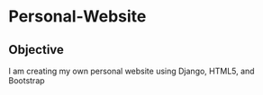 # Personal-Website
## Objective
I am creating my own personal website using Django, HTML5, and Bootstrap
